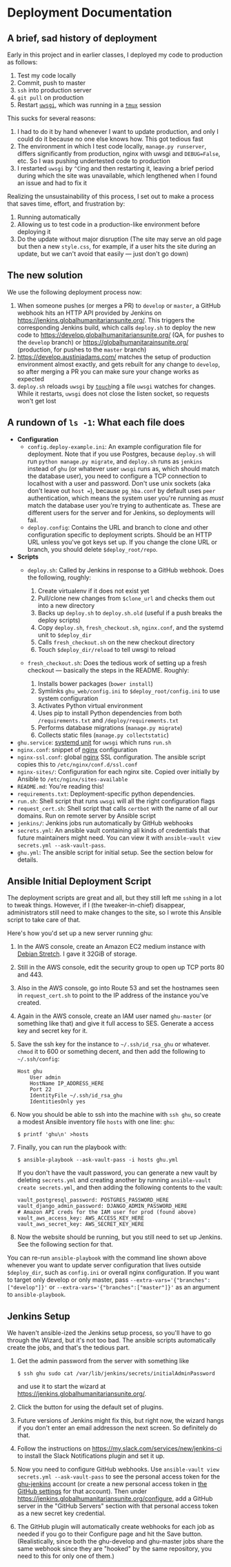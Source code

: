 Deployment Documentation
========================

A brief, sad history of deployment
----------------------------------

Early in this project and in earlier classes, I deployed my code to production
as follows:

 1. Test my code locally
 2. Commit, push to master
 3. `ssh` into production server
 4. `git pull` on production
 5. Restart [`uwsgi`][2], which was running in a [`tmux`][1] session

This sucks for several reasons:

 1. I had to do it by hand whenever I want to update production, and only I
    could do it because no one else knows how. This got tedious fast
 2. The environment in which I test code locally, `manage.py runserver`,
    differs significantly from production, nginx with uwsgi and `DEBUG=False`,
    etc. So I was pushing undertested code to production
 3. I restarted `uwsgi` by `^C`ing and then restarting it, leaving a brief
    period during which the site was unavailable, which lengthened when I found
    an issue and had to fix it

Realizing the unsustainability of this process, I set out to make a process
that saves time, effort, and frustration by:

 1. Running automatically
 2. Allowing us to test code in a production-like environment before deploying
    it
 3. Do the update without major disruption (The site may serve an old page but
    then a new `style.css`, for example, if a user hits the site during an
    update, but we can't avoid that easily — just don't go down)

The new solution
----------------

We use the following deployment process now:

 1. When someone pushes (or merges a PR) to `develop` or `master`, a GitHub
    webhook hits an HTTP API provided by Jenkins on
    https://jenkins.globalhumanitariansunite.org/. This triggers the
    corresponding Jenkins build, which calls `deploy.sh` to deploy the new code
    to https://develop.globalhumanitariansunite.org/ (QA, for pushes to the
    `develop` branch) or https://globalhumanitarainsunite.org/ (production, for
    pushes to the `master` branch)
 2. https://develop.austinjadams.com/ matches the setup of production
    environment almost exactly, and gets rebuilt for any change to `develop`,
    so after merging a PR you can make sure your change works as expected
 3. `deploy.sh` reloads `uwsgi` by [`touch`][3]ing a file `uwsgi` watches for
    changes. While it restarts, `uwsgi` does not close the listen socket, so
    requests won't get lost

A rundown of `ls -1`: What each file does
-----------------------------------------

 * **Configuration**
     * `config.deploy-example.ini`: An example configuration file for
       deployment. Note that if you use Postgres, because `deploy.sh` will run
       `python manage.py migrate`, and `deploy.sh` runs as `jenkins` instead of
       `ghu` (or whatever user `uwsgi` runs as, which should match the database
       user), you need to configure a TCP connection to localhost with a user
       and password. Don't use unix sockets (aka don't leave out `host =`),
       because `pg_hba.conf` by default uses `peer` authentication, which means
       the system user you're running as _must_ match the database user you're
       trying to authenticate as. These are different users for the server and
       for Jenkins, so deployments will fail.
     * `deploy.config`: Contains the URL and branch to clone and other
       configuration specific to deployment scripts. Should be an HTTP URL
       unless you've got keys set up. If you change the clone URL or branch,
       you should delete `$deploy_root/repo`.
 * **Scripts**
     * `deploy.sh`: Called by Jenkins in response to a GitHub webhook. Does the
       following, roughly:

       1. Create virtualenv if it does not exist yet
       2. Pull/clone new changes from `$clone_url` and checks them out into a
          new directory 
       3. Backs up `deploy.sh` to `deploy.sh.old` (useful if a push breaks the
          deploy scripts)
       4. Copy `deploy.sh`, `fresh_checkout.sh`, `nginx.conf`, and the systemd
          unit to `$deploy_dir`
       5. Calls `fresh_checkout.sh` on the new checkout directory
       6. Touch `$deploy_dir/reload` to tell uwsgi to reload
     * `fresh_checkout.sh`: Does the tedious work of setting up a fresh
       checkout — basically the steps in the README. Roughly:
       1. Installs bower packages (`bower install`)
       2. Symlinks `ghu_web/config.ini` to `$deploy_root/config.ini` to use
          system configuration
       3. Activates Python virtual environment
       4. Uses pip to install Python dependencies from both `/requirements.txt`
          and `/deploy/requirements.txt`
       5. Performs database migrations (`manage.py migrate`)
       6. Collects static files (`manage.py collectstatic`)
 * `ghu.service`: [systemd unit][4] for `uwsgi` which runs `run.sh`
 * `nginx.conf`: snippet of [nginx][5] configuration
 * `nginx-ssl.conf`: global [nginx][5] SSL configuration. The ansible script
   copies this to `/etc/nginx/conf.d/ssl.conf`
 * `nginx-sites/`: Configuration for each nginx site. Copied over initially by
   Ansible to `/etc/nginx/sites-available`
 * `README.md`: You're reading this!
 * `requirements.txt`: Deployment-specific python dependencies.
 * `run.sh`: Shell script that runs `uwsgi` will all the right configuration
   flags
 * `request_cert.sh`: Shell script that calls `certbot` with the name of all
   our domains. Run on remote server by Ansible script
 * `jenkins/`: Jenkins jobs run automatically by GitHub webhooks
 * `secrets.yml`: An ansible vault containing all kinds of credentials that
   future maintainers might need. You can view it with `ansible-vault view
   secrets.yml --ask-vault-pass`.
 * `ghu.yml`: The ansible script for initial setup. See the section below for
   details.

Ansible Initial Deployment Script
---------------------------------

The deployment scripts are great and all, but they still left me `ssh`ing in a
lot to tweak things. However, if I (the tweaker-in-chief) disappear,
administrators still need to make changes to the site, so I wrote this Ansible
script to take care of that.

Here's how you'd set up a new server running ghu:

 1. In the AWS console, create an Amazon EC2 medium instance with [Debian
    Stretch][6]. I gave it 32GiB of storage.
 2. Still in the AWS console, edit the security group to open up TCP ports 80
    and 443.
 3. Also in the AWS console, go into Route 53 and set the hostnames seen in
    `request_cert.sh` to point to the IP address of the instance you've created.
 4. Again in the AWS console, create an IAM user named `ghu-master` (or
    something like that) and give it full access to SES. Generate a access key
    and secret key for it.
 5. Save the ssh key for the instance to `~/.ssh/id_rsa_ghu` or whatever.
    `chmod` it to 600 or something decent, and then add the following to
    `~/.ssh/config`:

        Host ghu
            User admin
            HostName IP_ADDRESS_HERE
            Port 22
            IdentityFile ~/.ssh/id_rsa_ghu
            IdentitiesOnly yes

 6. Now you should be able to ssh into the machine with `ssh ghu`, so create a
    modest Ansible inventory file `hosts` with one line: `ghu`:

        $ printf 'ghu\n' >hosts

 7. Finally, you can run the playbook with:

        $ ansible-playbook --ask-vault-pass -i hosts ghu.yml

    If you don't have the vault password, you can generate a new vault by
    deleting `secrets.yml` and creating another by running `ansible-vault
    create secrets.yml`, and then adding the following contents to the vault:

        vault_postgresql_password: POSTGRES_PASSWORD_HERE
        vault_django_admin_password: DJANGO_ADMIN_PASSWORD_HERE
        # Amazon API creds for the IAM user for prod (found above)
        vault_aws_access_key: AWS_ACCESS_KEY_HERE
        vault_aws_secret_key: AWS_SECRET_KEY_HERE

 8. Now the website should be running, but you still need to set up Jenkins.
    See the following section for that.

You can re-run `ansible-playbook` with the command line shown above whenever
you want to update server configuration that lives outside `$deploy_dir`, such
as `config.ini` or overall nginx configuration. If you want to target only
develop or only master, pass `--extra-vars='{"branches":["develop"]}'` or
`--extra-vars='{"branches":["master"]}'` as an argument to `ansible-playbook`.

Jenkins Setup
-------------

We haven't ansible-ized the Jenkins setup process, so you'll have to go through
the Wizard, but it's not too bad. The ansible scripts automatically create the
jobs, and that's the tedious part.

 1. Get the admin password from the server with something like

        $ ssh ghu sudo cat /var/lib/jenkins/secrets/initialAdminPassword

    and use it to start the wizard at https://jenkins.globalhumanitariansunite.org/.
 2. Click the button for using the default set of plugins.
 3. Future versions of Jenkins might fix this, but right now, the wizard hangs
    if you don't enter an email addresson the next screen. So definitely do that.
 4. Follow the instructions on https://my.slack.com/services/new/jenkins-ci to
    install the Slack Notifications plugin and set it up.
 5. Now you need to configure GitHub webhooks. Use `ansible-vault view
    secrets.yml --ask-vault-pass` to see the personal access token for the
    [ghu-jenkins][7] account (or create a new personal access token in [the
    GitHub settings][8] for that account). Then under
    https://jenkins.globalhumanitariansunite.org/configure, add a GitHub server
    in the "GitHub Servers" section with that personal access token as a new
    secret key credential.
 6. The GitHub plugin will automatically create webhooks for each job as needed
    if you go to their Configure page and hit the Save button. (Realistically,
    since both the ghu-develop and ghu-master jobs share the same webhook since
    they are "hooked" by the same repository, you need to this for only one of
    them.)

[1]: https://en.wikipedia.org/wiki/Tmux
[2]: https://uwsgi-docs.readthedocs.io/en/latest/
[3]: https://en.wikipedia.org/wiki/Touch_(Unix)
[4]: https://www.freedesktop.org/software/systemd/man/systemd.service.html
[5]: https://en.wikipedia.org/wiki/Nginx
[6]: https://wiki.debian.org/Cloud/AmazonEC2Image
[7]: https://github.com/ghu-jenkins/
[8]: https://github.com/settings/tokens/new

